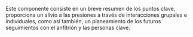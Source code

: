 Este componente consiste en un breve resumen de los puntos clave, proporciona un alivio a las presiones a través de interacciones grupales e individuales, como así también, un planeamiento de los futuros seguimientos con el anfitrión y las personas clave.
